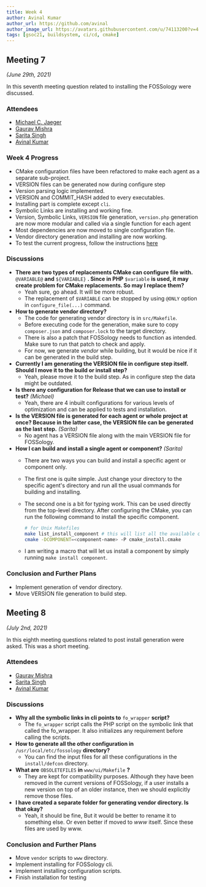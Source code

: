 ```yaml
---
title: Week 4
author: Avinal Kumar
author_url: https://github.com/avinal
author_image_url: https://avatars.githubusercontent.com/u/74113200?v=4
tags: [gsoc21, buildsystem, ci/cd, cmake]
---
```


<!--
SPDX-License-Identifier: CC-BY-SA-4.0

SPDX-FileCopyrightText: 2021 Avinal Kumar <avinal.xlvii@gmail.com>
-->

## Meeting 7
*(June 29th, 2021)*

In this seventh meeting question related to installing the FOSSology were discussed.

<!--truncate-->

### Attendees

-   [Michael C. Jaeger](https://github.com/mcjaeger)
-   [Gaurav Mishra](https://github.com/GMishx)
-   [Sarita Singh](https://github.com/itssingh)
-   [Avinal Kumar](https://github.com/avinal)

### Week 4 Progress

<ul><li>CMake configuration files have been refactored to make each agent as a separate sub-project.</li>
<li>VERSION files can be generated now during configure step</li>
<li>Version parsing logic implemented.</li>
<li>VERSION and COMMIT_HASH added to every executables.</li>
<li>Installing part is complete except <code>cli</code>.</li>
<li>Symbolic Links are installing and working fine.</li>
<li>Version, Symbolic Links, <code>VERSION</code> file generation, <code>version.php</code> generation are now more modular and called via a single function for each agent</li>
<li>Most dependencies are now moved to single configuration file.</li>
<li>Vendor directory generation and installing are now working.</li>
<li>To test the current progress, follow the instructions <a href="https://github.com/avinal/FOSSology/wiki#test-the-new-system-only-gcc-with-make-and-ninja-tested-for-now">here</a></li>
</ul>


### Discussions

-   **There are two types of replacements CMake can configure file with.** `@VARIABLE@` **and** `${VARIABLE}`
    **. Since in PHP** `$variable` **is used, it may create problem for CMake replacements. So may I replace them?**
    -   Yeah sure, go ahead. It will be more robust.
    -   The replacement of `$VARIABLE` can be stopped by using `@ONLY` option in `configure_file(...)` command.
-   **How to generate vendor directory?**
    -   The code for generating vendor directory is in `src/Makefile`.
    -   Before executing code for the generation, make sure to copy `composer.json` and `composer.lock` to the target directory.
    -   There is also a patch that FOSSology needs to function as intended. Make sure to run that patch to check and apply.
    -   For now, we generate *vendor* while building, but it would be nice if it can be generated in the build step.
-   **Currently I am generating the VERSION file in configure step itself. Should I move it to the build or install step?**
    -   Yeah, please move it to the build step. As in configure step the data might be outdated.
-   **Is there any configuration for Release that we can use to install or test?** *(Michael)*
    -   Yeah, there are 4 inbuilt configurations for various levels of optimization and can be applied to tests and installation.
-   **Is the VERSION file is generated for each agent or whole project at once? Because in the latter case, the VERSION file can be generated as the last step.** *(Sarita)*
    -   No agent has a VERSION file along with the main VERSION file for FOSSology.
-   **How I can build and install a single agent or component?** *(Sarita)*
    -   There are two ways you can build and install a specific agent or component only.
    -   The first one is quite simple. Just change your directory to the specific agent\'s directory and run all the usual commands for building and installing.
    -   The second one is a bit for typing work. This can be used directly from the top-level directory. After configuring the CMake, you can run the following command to install the specific component.

        ```bash
        # for Unix Makefiles
        make list_install_component # this will list all the available components
        cmake -DCOMPONENT=<component-name> -P cmake_install.cmake
        ```
    -   I am writing a macro that will let us install a component by simply running `make install component`.

### Conclusion and Further Plans

-   Implement generation of vendor directory.
-   Move VERSION file generation to build step.

## Meeting 8
*(July 2nd, 2021)*

In this eighth meeting questions related to post install generation were asked. This was a short meeting.

### Attendees

-   [Gaurav Mishra](https://github.com/GMishx)
-   [Sarita Singh](https://github.com/itssingh)
-   [Avinal Kumar](https://github.com/avinal)


### Discussions

-   **Why all the symbolic links in cli points to** `fo_wrapper` **script?**
    -   The `fo_wrapper` script calls the PHP script on the symbolic link that called the fo\_wrapper. It also initializes any requirement before calling the scripts.
-   **How to generate all the other configuration in** `/usr/local/etc/fossology` **directory?**
    -   You can find the input files for all these configurations in the `install/defcon` directory.
-   **What are** `OBSOLETEFILES` **in** `www/ui/Makefile` **?**
    -   They are kept for compatibility purposes. Although they have been removed in the current versions of FOSSology, if a user installs a new version on top of an older instance, then we should explicitly remove those files.
-   **I have created a separate folder for generating vendor directory. Is that okay?**
    -   Yeah, it should be fine, But it would be better to rename it to something else. Or even better if moved to *www* itself. Since these files are used by www.

### Conclusion and Further Plans

-   Move `vendor` scripts to `www` directory.
-   Implement installing for FOSSology cli.
-   Implement installing configuration scripts.
-   Finish installation for testing


